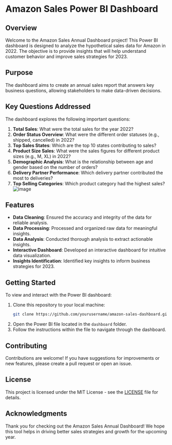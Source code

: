 # Amazon Sales Power BI Dashboard

## Overview

Welcome to the Amazon Sales Annual Dashboard project! This Power BI dashboard is designed to analyze the hypothetical sales data for Amazon in 2022. The objective is to provide insights that will help understand customer behavior and improve sales strategies for 2023.

## Purpose

The dashboard aims to create an annual sales report that answers key business questions, allowing stakeholders to make data-driven decisions.

## Key Questions Addressed

The dashboard explores the following important questions:

1. **Total Sales**: What were the total sales for the year 2022?
2. **Order Status Overview**: What were the different order statuses (e.g., shipped, cancelled) in 2022?
3. **Top Sales States**: Which are the top 10 states contributing to sales?
4. **Product Size Sales**: What were the sales figures for different product sizes (e.g., M, XL) in 2022?
5. **Demographic Analysis**: What is the relationship between age and gender based on the number of orders?
6. **Delivery Partner Performance**: Which delivery partner contributed the most to deliveries?
7. **Top Selling Categories**: Which product category had the highest sales?
   ![image](https://github.com/user-attachments/assets/3956160e-64b0-4dd6-9751-9a6bde1a0fc5)

## Features

- **Data Cleaning**: Ensured the accuracy and integrity of the data for reliable analysis.
- **Data Processing**: Processed and organized raw data for meaningful insights.
- **Data Analysis**: Conducted thorough analysis to extract actionable insights.
- **Interactive Dashboard**: Developed an interactive dashboard for intuitive data visualization.
- **Insights Identification**: Identified key insights to inform business strategies for 2023.

## Getting Started

To view and interact with the Power BI dashboard:

1. Clone this repository to your local machine:
   ```bash
   git clone https://github.com/yourusername/amazon-sales-dashboard.git
   ```
2. Open the Power BI file located in the `dashboard` folder.
3. Follow the instructions within the file to navigate through the dashboard.

## Contributing

Contributions are welcome! If you have suggestions for improvements or new features, please create a pull request or open an issue.

## License

This project is licensed under the MIT License - see the [LICENSE](LICENSE) file for details.

## Acknowledgments

Thank you for checking out the Amazon Sales Annual Dashboard! We hope this tool helps in driving better sales strategies and growth for the upcoming year.
